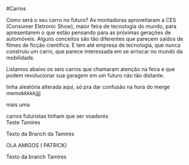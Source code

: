 
#Carros

 Como será o seu carro no futuro? As montadoras aproveitaram a CES (Consumer Eletronic Show), maior feira de tecnologia do 
mundo, para apresentarem o que estão pensando para as próximas gerações de automóveis. Alguns conceitos são tão diferentes que parecem saídos de filmes de ficção científica. E tem até empresa de tecnologia, que nunca construiu um carro, que parece interessada em se arriscar no mundo da mobilidade. 

 Listamos abaixo os seis carros que chamaram atenção na feira e que podem revolucionar sua garagem em um futuro não tão 
distante.

linha aleatória alterada aqui, só pra dar confusão na hora do merge memokkkkkjjjj

mais uma 

carros futuristas tinham que ser voadores </br>
Teste Tamires

Texto da Branch da Tamires

OLA AMIGOS ( PATRICK)

Texto da branch Tamires
